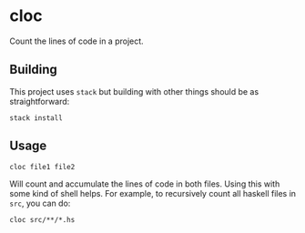 # cloc

Count the lines of code in a project.

## Building
This project uses `stack` but building with other
things should be as straightforward:
```
stack install
```

## Usage
```
cloc file1 file2
```
Will count and accumulate the lines of code in both files.
Using this with some kind of shell helps. For example,
to recursively count all haskell files in `src`, you can do:
```
cloc src/**/*.hs
```

